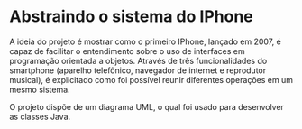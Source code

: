 <h1>Abstraindo o sistema do IPhone</h1>
<p>A ideia do projeto é mostrar como o primeiro IPhone, lançado em 2007, é capaz de facilitar
o entendimento sobre o uso de interfaces em programação orientada a objetos. Através de três funcionalidades do smartphone (aparelho telefônico, navegador de internet e reprodutor musical), é explicitado como foi possível reunir diferentes operações em um mesmo sistema.</p>
<p>O projeto dispõe de um diagrama UML, o qual foi usado para desenvolver as classes Java.</p>
